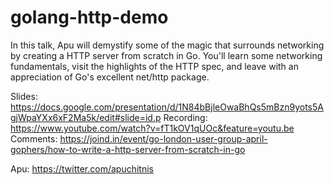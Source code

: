 # golang-http-demo

In this talk, Apu will demystify some of the magic that surrounds networking by creating a HTTP server from scratch in Go. You'll learn some networking fundamentals, visit the highlights of the HTTP spec, and leave with an appreciation of Go's excellent net/http package.

Slides: https://docs.google.com/presentation/d/1N84bBjleOwaBhQs5mBzn9yots5AgjWpaYXx6xF2Ma5k/edit#slide=id.p
Recording: https://www.youtube.com/watch?v=fT1kOV1qUOc&feature=youtu.be
Comments: https://joind.in/event/go-london-user-group-april-gophers/how-to-write-a-http-server-from-scratch-in-go

Apu: https://twitter.com/apuchitnis
